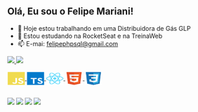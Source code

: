 ## Olá, Eu sou o Felipe Mariani!

- 🔭 Hoje estou trabalhando em uma Distribuidora de Gás GLP
- 🌱 Estou estudando na RocketSeat e na TreinaWeb
- 📫 E-mai: felipephpsql@gmail.com
 <div>
  <a href="https://github.com/felipedevjsweb">
  <img height="145em" src="https://github-readme-stats.vercel.app/api?username=felipedevjsweb&show_icons=true&theme=dark&include_all_commits=true&count_private=true"/>
  <img height="145em" src="https://github-readme-stats.vercel.app/api/top-langs/?username=felipedevjsweb&layout=compact&langs_count=7&theme=dark"/>
</div>
  
<div style="display: inline_block"><br>
 
  <img align="center" alt="Rafa-Js" height="30" width="40" src="https://raw.githubusercontent.com/devicons/devicon/master/icons/javascript/javascript-plain.svg">
  <img align="center" alt="Rafa-Ts" height="30" width="40" src="https://raw.githubusercontent.com/devicons/devicon/master/icons/typescript/typescript-plain.svg">
  <img align="center" alt="Rafa-React" height="30" width="40" src="https://raw.githubusercontent.com/devicons/devicon/master/icons/react/react-original.svg">
  <img align="center" alt="Rafa-HTML" height="30" width="40" src="https://raw.githubusercontent.com/devicons/devicon/master/icons/html5/html5-original.svg">
  <img align="center" alt="Rafa-CSS" height="30" width="40" src="https://raw.githubusercontent.com/devicons/devicon/master/icons/css3/css3-original.svg">
  
 
</div>
  
 ##
  
 <div>
   
  
  <a href="https://www.instagram.com/" target="_blank"><img src="https://img.shields.io/badge/-Instagram-%23E4405F?style=for-the-badge&logo=instagram&logoColor=white"          target="_blank"></a>
   <a href="https://twitter.com/twitter" target="_blank">
  <img src="https://img.shields.io/twitter/url?color=blue&label=Twitter&logoColor=white%20&style=for-the-badge&url=https%3A%2F%2Ftwitter.com%2Ftwitter" target="_blank"></a>
  <a href = "https://mail.google.com/mail/u/0/#"><img src="https://img.shields.io/badge/-Gmail-%23333?style=for-the-badge&logo=gmail&logoColor=white" target="_blank"></a>
  <a href="https://www.linkedin.com/feed/" target="_blank"><img src="https://img.shields.io/badge/-LinkedIn-%230077B5?style=for-the-badge&logo=linkedin&logoColor=white" target="_blank"></a> 
 
  
 
</div>
